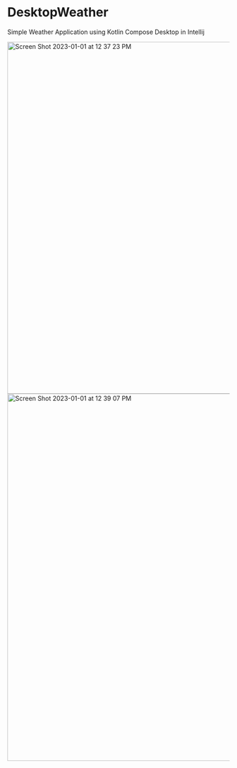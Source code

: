 # DesktopWeather

Simple Weather Application using Kotlin Compose Desktop in Intellij

<img width="796" alt="Screen Shot 2023-01-01 at 12 37 23 PM" src="https://user-images.githubusercontent.com/86651172/210181446-6c76bfc3-c3b2-403d-9778-b5cccb43d0da.png">
<img width="831" alt="Screen Shot 2023-01-01 at 12 39 07 PM" src="https://user-images.githubusercontent.com/86651172/210181459-182c581b-3cf2-402f-add4-23ae583db483.png">
